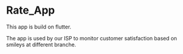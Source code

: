 # Rate_App
 
This app is build on flutter.

The app is used by our ISP to monitor customer satisfaction based on smileys at different branche.
